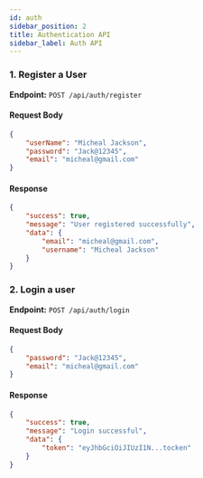 ```yaml
---
id: auth
sidebar_position: 2
title: Authentication API
sidebar_label: Auth API
---
```


### **1. Register a User**
**Endpoint:** `POST /api/auth/register`

#### **Request Body**
```json
{
    "userName": "Micheal Jackson",
    "password": "Jack@12345",
    "email": "micheal@gmail.com"
}
```

#### **Response**
```json
{
    "success": true,
    "message": "User registered successfully",
    "data": {
        "email": "micheal@gmail.com",
        "username": "Micheal Jackson"
    }
}
```

### **2. Login a user**
**Endpoint:** `POST /api/auth/login`

#### **Request Body**
```json
{
    "password": "Jack@12345",
    "email": "micheal@gmail.com"
}
```

#### **Response**
```json
{
    "success": true,
    "message": "Login successful",
    "data": {
        "token": "eyJhbGciOiJIUzI1N...tocken"
    }
}
```